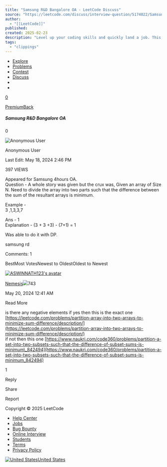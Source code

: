```yaml
---
title: "Samsung R&D Bangalore OA - LeetCode Discuss"
source: "https://leetcode.com/discuss/interview-question/5174022/Samsung-RandD-Bangalore-OA/"
author:
  - "[[LeetCode]]"
published:
created: 2025-02-23
description: "Level up your coding skills and quickly land a job. This is the best place to expand your knowledge and get prepared for your next interview."
tags:
  - "clippings"
---
```

- [Explore](https://leetcode.com/explore/)
- [Problems](https://leetcode.com/problemset/all/)
- [Contest](https://leetcode.com/contest/)
- [Discuss](https://leetcode.com/discuss/)
- 
- 

[0](https://leetcode.com/problems/construct-binary-tree-from-preorder-and-postorder-traversal/)

[Premium](https://leetcode.com/subscribe/?ref=&source=ot)[Back](https://leetcode.com/discuss/interview-question)

##### Samsung R&D Bangalore OA

0

![Anonymous User](https://assets.leetcode.com/users/default_avatar.jpg)

Anonymous User

Last Edit: May 18, 2024 2:46 PM

397 VIEWS

Appeared for Samsung 4hours OA.  
Question - A whole story was given but the crux was, Given an array of Size N. Need to divide the array into two parts such that the difference between the sum of the resultant arrays is minimum.

Example -  
3 ,1,3,3,7

Ans - 1  
Explanation - (3 + 3 +3) - (7+1) = 1

Was able to do it with DP.

samsung rd

Comments: 1

BestMost VotesNewest to OldestOldest to Newest

[![ASWINNATH123's avatar](https://assets.leetcode.com/users/ASWINNATH123/avatar_1736618052.png)](https://leetcode.com/ASWINNATH123)

[Nemesis](https://leetcode.com/ASWINNATH123)![](https://assets.leetcode.com/static_assets/marketing/lg365.png)743

May 20, 2024 12:41 AM

Read More

is there any negative elements if yes then this is the exact one [https://leetcode.com/problems/partition-array-into-two-arrays-to-minimize-sum-difference/description/](https://leetcode.com/problems/partition-array-into-two-arrays-to-minimize-sum-difference/description/)  
if not then this one [https://www.naukri.com/code360/problems/partition-a-set-into-two-subsets-such-that-the-difference-of-subset-sums-is-minimum\_842494](https://www.naukri.com/code360/problems/partition-a-set-into-two-subsets-such-that-the-difference-of-subset-sums-is-minimum_842494)

1

Reply

Share

Report

Copyright © 2025 LeetCode

- [Help Center](https://leetcode.com/support)
- [Jobs](https://leetcode.com/jobs)
- [Bug Bounty](https://leetcode.com/bugbounty)
- [Online Interview](https://leetcode.com/interview/)
- [Students](https://leetcode.com/student)
- [Terms](https://leetcode.com/terms)
- [Privacy Policy](https://leetcode.com/privacy)

[![United States](https://leetcode.com/static/images/region/us.svg)United States](https://leetcode.com/region)